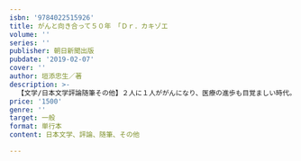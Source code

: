 ```yaml
---
isbn: '9784022515926'
title: がんと向き合って５０年　「Ｄｒ．カキゾエ
volume: ''
series: ''
publisher: 朝日新聞出版
pubdate: '2019-02-07'
cover: ''
author: 垣添忠生／著
description: >-
  【文学/日本文学評論随筆その他】２人に１人ががんになり、医療の進歩も目覚ましい時代。がんだって普通の病気なのに、いまだに残る「がん＝死」というイメージを壊そうと、77歳の名医が立ち上がった。全国の病院を歩いて届けたメッセージとは。日本縦断3500キロの旅。
price: '1500'
genre: ''
target: 一般
format: 単行本
content: 日本文学、評論、随筆、その他

---
```

